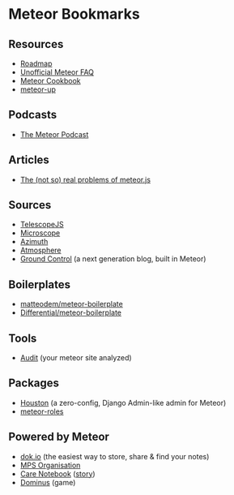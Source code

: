 # Meteor Bookmarks

## Resources

* [Roadmap](https://trello.com/b/hjBDflxp/meteor-roadmap)
* [Unofficial Meteor FAQ](https://github.com/oortcloud/unofficial-meteor-faq)
* [Meteor Cookbook](https://github.com/awatson1978/meteor-cookbook)
* [meteor-up](https://github.com/arunoda/meteor-up)

## Podcasts

* [The Meteor Podcast](http://www.meteorpodcast.com/)

## Articles

* [The (not so) real problems of meteor.js](http://differential.io/blog/the-not-so-real-problems-of-meteorjs)

## Sources

* [TelescopeJS](https://github.com/TelescopeJS/Telescope)
* [Microscope](https://github.com/DiscoverMeteor/Microscope)
* [Azimuth](https://github.com/mcrider/azimuth)
* [Atmosphere](https://github.com/oortcloud/atmosphere)
* [Ground Control](https://github.com/percolatestudio/ground-control) (a next generation blog, built in Meteor)

## Boilerplates

* [matteodem/meteor-boilerplate](https://github.com/matteodem/meteor-boilerplate)
* [Differential/meteor-boilerplate](https://github.com/Differential/meteor-boilerplate)

## Tools

* [Audit](http://audit.meteor.com) (your meteor site analyzed)

## Packages

* [Houston](https://github.com/gterrono/houston) (a zero-config, Django Admin-like admin for Meteor)
* [meteor-roles](https://github.com/alanning/meteor-roles)

## Powered by Meteor

* [dok.io](http://dok.io) (the easiest way to store, share & find your notes)
* [MPS Organisation](http://moto-pyrenees-sport.fr)
* [Care Notebook](https://thecarenotebook.com/) ([story](https://kadira.io/blog/user-stories-chris-doe/))
* [Dominus](http://dominusgame.net/) (game)

